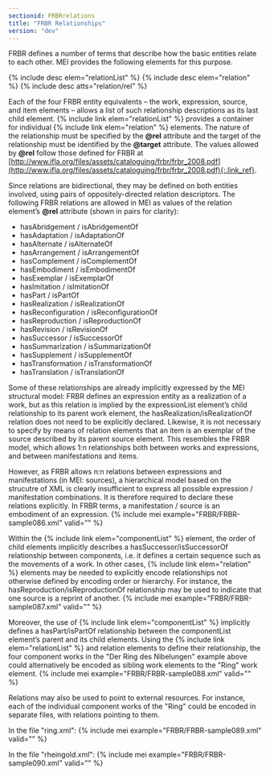 ```yaml
---
sectionid: FRBRrelations
title: "FRBR Relationships"
version: "dev"
---
```


FRBR defines a number of terms that describe how the basic entities relate to each other. MEI provides the following elements for this purpose.

  
{% include desc elem="relationList" %} 
{% include desc elem="relation" %} 
{% include desc atts="relation/rel" %} 
 

Each of the four FRBR entity equivalents – the work, expression, source, and item elements – allows a list of such relationship descriptions as its last child element. {% include link elem="relationList" %} provides a container for individual {% include link elem="relation" %} elements. The nature of the relationship must be specified by the **@rel** attribute and the target of the relationship must be identified by the **@target** attribute. The values allowed by **@rel** follow those defined for FRBR at [http://www.ifla.org/files/assets/cataloguing/frbr/frbr_2008.pdf](http://www.ifla.org/files/assets/cataloguing/frbr/frbr_2008.pdf){:.link_ref}.

Since relations are bidirectional, they may be defined on both entities involved, using pairs of oppositely-directed relation descriptors. The following FRBR relations are allowed in MEI as values of the relation element’s **@rel** attribute (shown in pairs for clarity): 
- hasAbridgement / isAbridgementOf
- hasAdaptation / isAdaptationOf
- hasAlternate / isAlternateOf
- hasArrangement / isArrangementOf
- hasComplement / isComplementOf
- hasEmbodiment / isEmbodimentOf
- hasExemplar / isExemplarOf
- hasImitation / isImitationOf
- hasPart / isPartOf
- hasRealization / isRealizationOf
- hasReconfiguration / isReconfigurationOf
- hasReproduction / isReproductionOf
- hasRevision / isRevisionOf
- hasSuccessor / isSuccessorOf
- hasSummarization / isSummarizationOf
- hasSupplement / isSupplementOf
- hasTransformation / isTransformationOf
- hasTranslation / isTranslationOf 

Some of these relationships are already implicitly expressed by the MEI structural model: FRBR defines an expression entity as a realization of a work, but as this relation is implied by the expressionList element’s child relationship to its parent work element, the hasRealization/isRealizationOf relation does not need to be explicitly declared. Likewise, it is not necessary to specify by means of relation elements that an item is an exemplar of the source described by its parent source element. This resembles the FRBR model, which allows 1:n relationships both between works and expressions, and between manifestations and items.

However, as FRBR allows n:n relations between expressions and manifestations (in MEI: sources), a hierarchical model based on the strucutre of XML is clearly insufficient to express all possible expression / manifestation combinations. It is therefore required to declare these relations explicitly. In FRBR terms, a manifestation / source is an embodiment of an expression.
{% include mei example="FRBR/FRBR-sample086.xml" valid="" %}
    
Within the {% include link elem="componentList" %} element, the order of child elements implicitly describes a hasSuccessor/isSuccessorOf relationship between components, i.e. it defines a certain sequence such as the movements of a work. In other cases, {% include link elem="relation" %} elements may be needed to explicitly encode relationships not otherwise defined by encoding order or hierarchy. For instance, the hasReproduction/isReproductionOf relationship may be used to indicate that one source is a reprint of another.
{% include mei example="FRBR/FRBR-sample087.xml" valid="" %}
    
Moreover, the use of {% include link elem="componentList" %} implicitly defines a hasPart/isPartOf relationship between the componentList element’s parent and its child elements. Using the {% include link elem="relationList" %} and relation elements to define their relationship, the four component works in the "Der Ring des Nibelungen" example above could alternatively be encoded as sibling work elements to the "Ring" work element.
{% include mei example="FRBR/FRBR-sample088.xml" valid="" %}
    
Relations may also be used to point to external resources. For instance, each of the individual component works of the "Ring" could be encoded in separate files, with relations pointing to them.

In the file "ring.xml":
{% include mei example="FRBR/FRBR-sample089.xml" valid="" %}
    
In the file "rheingold.xml":
{% include mei example="FRBR/FRBR-sample090.xml" valid="" %}
    